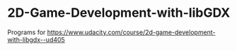 # 2D-Game-Development-with-libGDX
Programs for https://www.udacity.com/course/2d-game-development-with-libgdx--ud405
